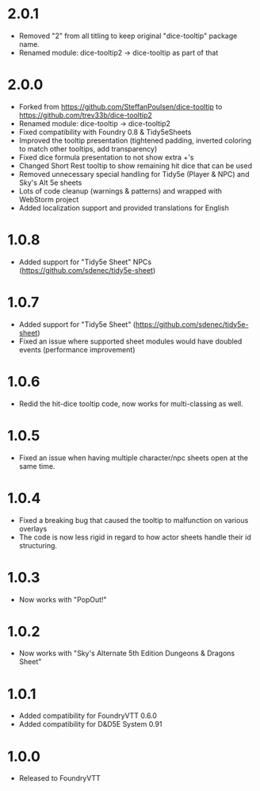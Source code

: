 # 2.0.1

* Removed "2" from all titling to keep original "dice-tooltip" package name.
* Renamed module: dice-tooltip2 -> dice-tooltip as part of that

# 2.0.0

* Forked from https://github.com/SteffanPoulsen/dice-tooltip to https://github.com/trev33b/dice-tooltip2
* Renamed module: dice-tooltip -> dice-tooltip2
* Fixed compatibility with Foundry 0.8 & Tidy5eSheets
* Improved the tooltip presentation (tightened padding, inverted coloring to match other tooltips, add transparency)
* Fixed dice formula presentation to not show extra +'s
* Changed Short Rest tooltip to show remaining hit dice that can be used
* Removed unnecessary special handling for Tidy5e (Player & NPC) and Sky's Alt 5e sheets 
* Lots of code cleanup (warnings & patterns) and wrapped with WebStorm project
* Added localization support and provided translations for English

# 1.0.8

* Added support for "Tidy5e Sheet" NPCs (https://github.com/sdenec/tidy5e-sheet)

# 1.0.7

* Added support for "Tidy5e Sheet" (https://github.com/sdenec/tidy5e-sheet)
* Fixed an issue where supported sheet modules would have doubled events (performance improvement)

# 1.0.6

* Redid the hit-dice tooltip code, now works for multi-classing as well. 

# 1.0.5

* Fixed an issue when having multiple character/npc sheets open at the same time.

# 1.0.4

* Fixed a breaking bug that caused the tooltip to malfunction on various overlays
* The code is now less rigid in regard to how actor sheets handle their id structuring.

# 1.0.3

* Now works with "PopOut!"

# 1.0.2

* Now works with "Sky's Alternate 5th Edition Dungeons & Dragons Sheet"

# 1.0.1

* Added compatibility for FoundryVTT 0.6.0
* Added compatibility for D&D5E System 0.91

# 1.0.0

* Released to FoundryVTT
